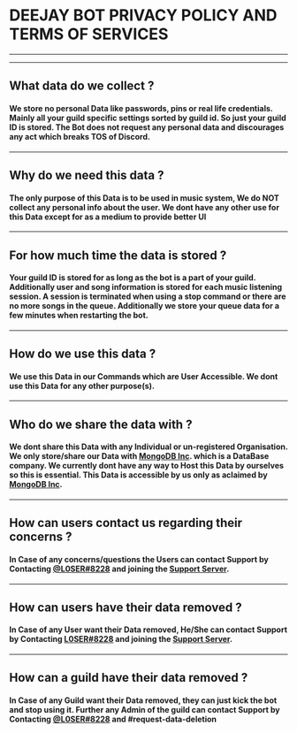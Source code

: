 # DEEJAY BOT PRIVACY POLICY AND TERMS OF SERVICES

<hr>
<hr>

## What data do we collect ?
#### We store no personal Data like passwords, pins or real life credentials. Mainly all your guild specific settings sorted by guild id. So just your guild ID is stored. The Bot does not request any personal data and discourages any act which breaks TOS of Discord.

<hr>

## Why do we need this data ?
#### The only purpose of this Data is to be used in music system, We do NOT collect any personal info about the user. We dont have any other use for this Data except for as a medium to provide better UI

<hr>

## For how much time the data is stored ?
#### Your guild ID is stored for as long as the bot is a part of your guild. Additionally user and song information is stored for each music listening session. A session is terminated when using a stop command or there are no more songs in the queue. Additionally we store your queue data for a few minutes when restarting the bot.

<hr>

## How do we use this data ?
#### We use this Data in our Commands which are User Accessible. We dont use this Data for any other purpose(s).

<hr>

## Who do we share the data with ?
#### We dont share this Data with any Individual or un-registered Organisation. We only store/share our Data with [MongoDB Inc](https://www.mongodb.com). which is a DataBase company. We currently dont have any way to Host this Data by ourselves so this is essential. This Data is accessible by us only as aclaimed by [MongoDB Inc](https://www.mongodb.com).

<hr>

## How can users contact us regarding their concerns ?
#### In Case of any concerns/questions the Users can contact Support by Contacting [@L0SER#8228](https://discord.com/users/668157292927254587) and joining the [Support Server](https://discord.gg/4YpXu7bMf9).

<hr>

## How can users have their data removed ?
#### In Case of any User want their Data removed, He/She can contact Support by Contacting [L0SER#8228](https://l0ser.is-a.dev) and joining the [Support Server](https://discord.gg/4YpXu7bMf9).

<hr>

## How can a guild have their data removed ?
#### In Case of any Guild want their Data removed, they can just kick the bot and stop using it. Further any Admin of the guild can contact Support by Contacting [@L0SER#8228](https://l0ser.is-a.dev) and #request-data-deletion
